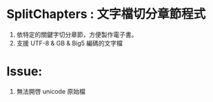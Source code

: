 ﻿
# SplitChapters : 文字檔切分章節程式

1. 依特定的關鍵字切分章節，方便製作電子書。
2. 支援 UTF-8 & GB & Big5 編碼的文字檔

# Issue:  
1. 無法開啓 unicode 原始檔 







